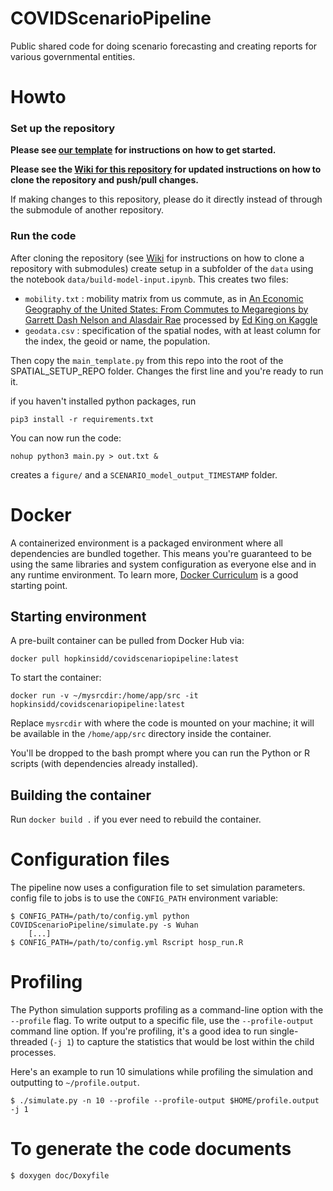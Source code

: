 # COVIDScenarioPipeline
Public shared code for doing scenario forecasting and creating reports for various governmental entities.

# Howto

### Set up the repository

**Please see [our template](https://github.com/HopkinsIDD/COVID19_Minimal) for instructions on how to get started.**

**Please see the [Wiki for this repository](https://github.com/HopkinsIDD/COVIDScenarioPipeline/wiki) for updated instructions on how to clone the repository and push/pull changes.**

If making changes to this repository, please do it directly instead of through the submodule of another repository.

### Run the code

After cloning the repository (see [Wiki](https://github.com/HopkinsIDD/COVIDScenarioPipeline/wiki) for instructions on how to clone a repository with submodules) create setup in a subfolder of the `data` using the notebook `data/build-model-input.ipynb`. This creates two files:

* `mobility.txt` : mobility matrix from us commute, as in [An Economic Geography of the United States: From Commutes to Megaregions by Garrett Dash Nelson and Alasdair Rae](https://journals.plos.org/plosone/article?id=10.1371/journal.pone.0166083) processed by [Ed King on Kaggle](https://www.kaggle.com/kinguistics/visualizing-u-s-commutes)
* `geodata.csv` : specification of the spatial nodes, with at least column for the index, the geoid or name, the population.

Then copy the `main_template.py` from this repo into the root of the SPATIAL_SETUP_REPO folder. Changes the first line and you're ready to run it.

if you haven't installed python packages, run

```
pip3 install -r requirements.txt
```

You can now run the code:
```
nohup python3 main.py > out.txt &
```
creates a `figure/` and a `SCENARIO_model_output_TIMESTAMP` folder.


# Docker

A containerized environment is a packaged environment where all
dependencies are bundled together. This means you're guaranteed to be
using the same libraries and system configuration as everyone else and in
any runtime environment. To learn more, [Docker
Curriculum](https://docker-curriculum.com/) is a good starting point.

## Starting environment


A pre-built container can be pulled from Docker Hub via:
```
docker pull hopkinsidd/covidscenariopipeline:latest
```

To start the container:
```
docker run -v ~/mysrcdir:/home/app/src -it hopkinsidd/covidscenariopipeline:latest
```

Replace `mysrcdir` with where the code is mounted on your machine; it will
be available in the `/home/app/src` directory inside the container.

You'll be dropped to the bash prompt where you can run the Python or
R scripts (with dependencies already installed).

## Building the container

Run `docker build .` if you ever need to rebuild the container.

# Configuration files

The pipeline now uses a configuration file to set simulation parameters.
config file to jobs is to use the `CONFIG_PATH` environment variable:

```
$ CONFIG_PATH=/path/to/config.yml python COVIDScenarioPipeline/simulate.py -s Wuhan
    [...]
$ CONFIG_PATH=/path/to/config.yml Rscript hosp_run.R
```

# Profiling

The Python simulation supports profiling as a command-line option with the
`--profile` flag. To write output to a specific file, use the
`--profile-output` command line option. If you're profiling, it's a good
idea to run single-threaded (`-j 1`) to capture the statistics that would
be lost within the child processes.

Here's an example to run 10 simulations while profiling the simulation and
outputting to `~/profile.output`.

```
$ ./simulate.py -n 10 --profile --profile-output $HOME/profile.output -j 1
```

# To generate the code documents

```
$ doxygen doc/Doxyfile
```
